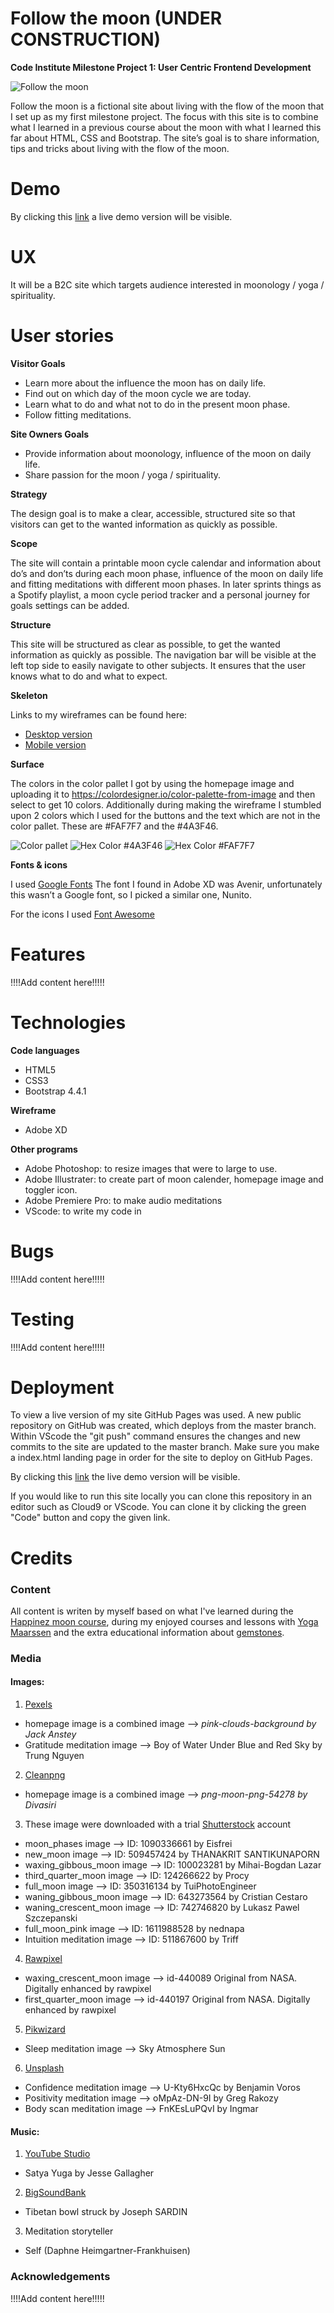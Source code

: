 Follow the moon  (UNDER CONSTRUCTION)
======
**Code Institute Milestone Project 1: User Centric Frontend Development**

<img src="https://github.com/Daph1986/Follow-the-moon/blob/master/assets/images/README%20images/homepage.jpg" alt="Follow the moon"/>

Follow the moon is a fictional site about living with the flow of the moon that I set up as my first milestone project. The focus with this site is to combine what I learned in a previous course about the moon with what I learned this far about HTML, CSS and Bootstrap. The site’s goal is to share information, tips and tricks about living with the flow of the moon.

Demo
======

By clicking this [link](https://daph1986.github.io/Follow-the-moon/) a live demo version will be visible.

UX
======
It will be a B2C site which targets audience interested in moonology / yoga / spirituality.

User stories
======
**Visitor Goals**
* Learn more about the influence the moon has on daily life.
* Find out on which day of the moon cycle we are today.
* Learn what to do and what not to do in the present moon phase.
* Follow fitting meditations.

**Site Owners Goals**
* Provide information about moonology, influence of the moon on daily life.
* Share passion for the moon / yoga / spirituality.

**Strategy**

The design goal is to make a clear, accessible, structured site so that visitors can get to the wanted information as quickly as possible.

**Scope**

The site will contain a printable moon cycle calendar and information about do’s and don’ts during each moon phase, influence of the moon on daily life and fitting meditations with different moon phases. In later sprints things as a Spotify playlist, a moon cycle period tracker and a personal journey for goals settings can be added.

**Structure**

This site will be structured as clear as possible, to get the wanted information as quickly as possible. The navigation bar will be visible at the left top side to easily navigate to other subjects. It ensures that the user knows what to do and what to expect.

**Skeleton**

Links to my wireframes can be found here:

* [Desktop version](https://github.com/Daph1986/Follow-the-moon/blob/master/assets/images/README%20images/desktop_wireframe.pdf)
* [Mobile version](https://github.com/Daph1986/Follow-the-moon/blob/master/assets/images/README%20images/mobile_wireframe.pdf)

**Surface**

The colors in the color pallet I got by using the homepage image and uploading it to https://colordesigner.io/color-palette-from-image and then select to get 10 colors.
Additionally during making the wireframe I stumbled upon 2 colors which I used for the buttons and the text which are not in the color pallet. These are #FAF7F7 and the #4A3F46.

<img src="https://github.com/Daph1986/Follow-the-moon/blob/master/assets/images/README%20images/color_pallet.png" alt="Color pallet"/>
<img src="https://github.com/Daph1986/Follow-the-moon/blob/master/assets/images/README%20images/hex_color_%234A3F46.png" alt="Hex Color #4A3F46"/>
<img src="https://github.com/Daph1986/Follow-the-moon/blob/master/assets/images/README%20images/hex_color_%23FAF7F7.png" alt="Hex Color #FAF7F7"/> 
<br>

**Fonts & icons**

I used [Google Fonts]( https://fonts.google.com/)
The font I found in Adobe XD was Avenir, unfortunately this wasn’t a Google font, so I picked a similar one, Nunito.


For the icons I used [Font Awesome]( https://fontawesome.com/)

Features
======
!!!!Add content here!!!!!

Technologies
======

**Code languages**
+ HTML5
+ CSS3
+ Bootstrap 4.4.1

**Wireframe**
+ Adobe XD

**Other programs**
+ Adobe Photoshop: to resize images that were to large to use.
+ Adobe Illustrater: to create part of moon calender, homepage image and toggler icon.
+ Adobe Premiere Pro: to make audio meditations
+ VScode: to write my code in

Bugs
======
!!!!Add content here!!!!!

Testing
======
!!!!Add content here!!!!!

Deployment
======
To view a live version of my site GitHub Pages was used.
A new public repository on GitHub was created, which deploys from the master branch.
Within VScode the "git push" command ensures the changes and new commits to the site are updated to the master branch.
Make sure you make a index.html landing page in order for the site to deploy on GitHub Pages.

By clicking this [link](https://daph1986.github.io/Follow-the-moon/) the live demo version will be visible.

If you would like to run this site locally you can clone this repository in an editor such as Cloud9 or VScode.
You can clone it by clicking the green "Code" button and copy the given link.

Credits
======
### Content
All content is writen by myself based on what I've learned during the [Happinez moon course](https://www.happinez.nl/online-training/leef-met-de-maan/), during my enjoyed courses and lessons with [Yoga Maarssen](https://www.yogamaarssen.nl/) and the extra educational information about [gemstones](https://www.edelstenenenmineralen.nl/).

### Media 
#### Images:
1. [Pexels](https://www.pexels.com/) 
* homepage image is a combined image --> _pink-clouds-background by Jack Anstey_
* Gratitude meditation image --> Boy of Water Under Blue and Red Sky by Trung Nguyen

2. [Cleanpng](https://www.cleanpng.com/)
* homepage image is a combined image --> _png-moon-png-54278 by Divasiri_

3. These image were downloaded with a trial [Shutterstock](https://www.shutterstock.com/) account
* moon_phases image --> ID: 1090336661 by Eisfrei
* new_moon image --> ID: 509457424 by THANAKRIT SANTIKUNAPORN
* waxing_gibbous_moon image --> ID: 100023281 by Mihai-Bogdan Lazar
* third_quarter_moon image --> ID: 124266622 by Procy
* full_moon image --> ID: 350316134 by TuiPhotoEngineer
* waning_gibbous_moon image --> ID: 643273564 by Cristian Cestaro
* waning_crescent_moon image --> ID: 742746820 by Lukasz Pawel Szczepanski
* full_moon_pink image --> ID: 1611988528 by nednapa
* Intuition meditation image --> ID: 511867600 by Triff


4. [Rawpixel](https://www.rawpixel.com/)
* waxing_crescent_moon image --> id-440089 Original from NASA. Digitally enhanced by rawpixel
* first_quarter_moon image --> id-440197 Original from NASA. 
Digitally enhanced by rawpixel

5. [Pikwizard](https://pikwizard.com/)
* Sleep meditation image --> Sky Atmosphere Sun

6. [Unsplash](https://unsplash.com/)
* Confidence meditation image --> U-Kty6HxcQc by Benjamin Voros 
* Positivity meditation image --> oMpAz-DN-9I by Greg Rakozy 
* Body scan meditation image --> FnKEsLuPQvI by Ingmar

#### Music:
1. [YouTube Studio](https://studio.youtube.com/channel/UC991useTgs7W2PofwhpouBw/music)
* Satya Yuga by Jesse Gallagher

2. [BigSoundBank](https://bigsoundbank.com/detail-1110-tibetan-bowl-struck.html)
* Tibetan bowl struck by Joseph SARDIN

3. Meditation storyteller
* Self (Daphne Heimgartner-Frankhuisen)

### Acknowledgements
!!!!Add content here!!!!!